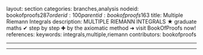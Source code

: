layout: section
categories: branches,analysis
nodeid: bookofproofs$287
orderid: 100
parentid: bookofproofs$163
title: Multiple Riemann Integrals
description: MULTIPLE RIEMANN INTEGRALS &#9733; graduate maths &#10004; step by step &#10010; by the axiomatic method &#10140; visit BookOfProofs now!
references: 
keywords: integrals,multiple,riemann
contributors: bookofproofs

---


---



